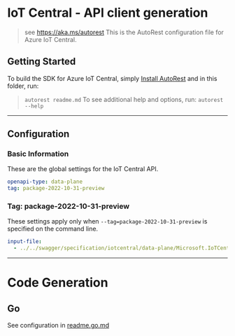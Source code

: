 # IoT Central - API client generation
> see https://aka.ms/autorest
This is the AutoRest configuration file for Azure IoT Central.

## Getting Started
To build the SDK for Azure IoT Central, simply [Install AutoRest](https://aka.ms/autorest/install) and in this folder, run:
> `autorest readme.md`
To see additional help and options, run:
> `autorest --help`
---

## Configuration

### Basic Information

These are the global settings for the IoT Central API.

``` yaml
openapi-type: data-plane
tag: package-2022-10-31-preview
```

### Tag: package-2022-10-31-preview
These settings apply only when `--tag=package-2022-10-31-preview` is specified on the command line.

```yaml $(tag) == 'package-2022-10-31-preview'
input-file:
  - ../../swagger/specification/iotcentral/data-plane/Microsoft.IoTCentral/preview/2022-10-31-preview/iotcentral.json
```

---

# Code Generation

## Go

See configuration in [readme.go.md](./readme.go.md)